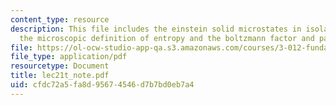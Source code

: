 ```yaml
---
content_type: resource
description: This file includes the einstein solid microstates in isolated systems,
  the microscopic definition of entropy and the boltzmann factor and partition function.
file: https://ol-ocw-studio-app-qa.s3.amazonaws.com/courses/3-012-fundamentals-of-materials-science-fall-2005/cfdc72a5fa8d95674546d7b7bd0eb7a4_lec21t_note.pdf
file_type: application/pdf
resourcetype: Document
title: lec21t_note.pdf
uid: cfdc72a5-fa8d-9567-4546-d7b7bd0eb7a4
---
```

